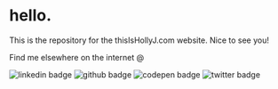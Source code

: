 # hello.

This is the repository for the thisIsHollyJ.com website. Nice to see you!

Find me elsewhere on the internet @

<img src="https://img.shields.io/badge/LinkedIn-0077B5?style=for-the-badge&logo=linkedin&logoColor=white" alt="linkedin badge" title="linkedin badge" /> 
<img src="https://img.shields.io/badge/GitHub-100000?style=for-the-badge&logo=github&logoColor=white" alt="github badge" title="github badge" />
<img src="https://img.shields.io/badge/Codepen-000000?style=for-the-badge&logo=codepen&logoColor=white" alt="codepen badge" title="codepen badge"/>
<img src="https://img.shields.io/badge/Twitter-1DA1F2?style=for-the-badge&logo=twitter&logoColor=white" alt="twitter badge" title="twitter badge"/>
